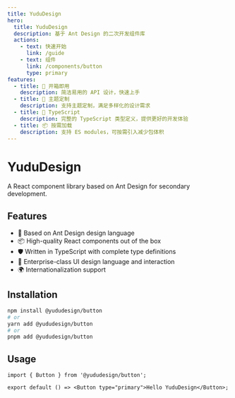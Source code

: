 ```yaml
---
title: YuduDesign
hero:
  title: YuduDesign
  description: 基于 Ant Design 的二次开发组件库
  actions:
    - text: 快速开始
      link: /guide
    - text: 组件
      link: /components/button
      type: primary
features:
  - title: 🚀 开箱即用
    description: 简洁易用的 API 设计，快速上手
  - title: 🎨 主题定制
    description: 支持主题定制，满足多样化的设计需求
  - title: 🔧 TypeScript
    description: 完整的 TypeScript 类型定义，提供更好的开发体验
  - title: 📦 按需加载
    description: 支持 ES modules，可按需引入减少包体积
---
```


# YuduDesign

A React component library based on Ant Design for secondary development.

## Features

- 🎨 Based on Ant Design design language
- 📦 High-quality React components out of the box
- 🛡 Written in TypeScript with complete type definitions
- 🎯 Enterprise-class UI design language and interaction
- 🌍 Internationalization support

## Installation

```bash
npm install @yududesign/button
# or
yarn add @yududesign/button
# or  
pnpm add @yududesign/button
```

## Usage

```tsx
import { Button } from '@yududesign/button';

export default () => <Button type="primary">Hello YuduDesign</Button>;
```